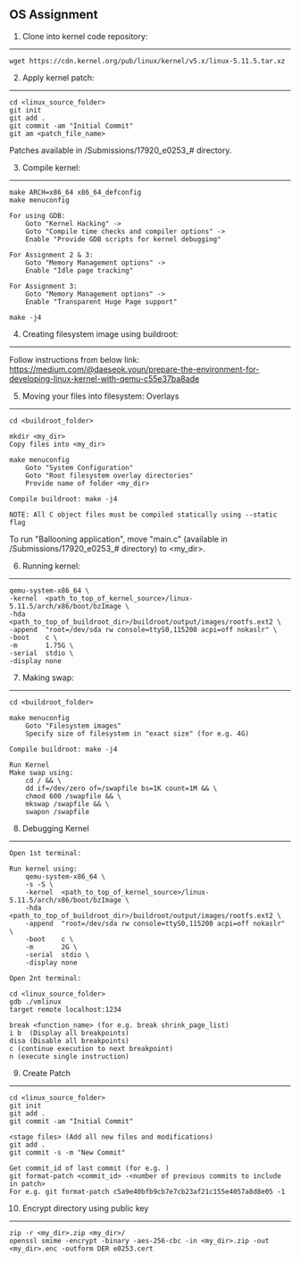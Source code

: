 
OS Assignment
-------------------------------------------------------------


1) Clone into kernel code repository:
-------------------------------------------------------------

	wget https://cdn.kernel.org/pub/linux/kernel/v5.x/linux-5.11.5.tar.xz


2) Apply kernel patch:
-------------------------------------------------------------

	cd <linux_source_folder>
	git init
	git add .
	git commit -am "Initial Commit"
	git am <patch_file_name>

Patches available in /Submissions/17920_e0253_# directory.


3) Compile kernel:
-------------------------------------------------------------

	make ARCH=x86_64 x86_64_defconfig
	make menuconfig

	For using GDB:
		Goto "Kernel Hacking" -> 
		Goto "Compile time checks and compiler options" -> 
		Enable "Provide GDB scripts for kernel debugging"

	For Assignment 2 & 3:
		Goto "Memory Management options" ->
		Enable "Idle page tracking"

	For Assignment 3:
		Goto "Memory Management options" ->
		Enable "Transparent Huge Page support"

	make -j4


4) Creating filesystem image using buildroot:
-------------------------------------------------------------

Follow instructions from below link:
	https://medium.com/@daeseok.youn/prepare-the-environment-for-developing-linux-kernel-with-qemu-c55e37ba8ade


5) Moving your files into filesystem: Overlays
-------------------------------------------------------------
	
	cd <buildroot_folder>

	mkdir <my_dir>
	Copy files into <my_dir>

	make menuconfig
		Goto "System Configuration"
		Goto "Root filesystem overlay directories"
		Provide name of folder <my_dir>

	Compile buildroot: make -j4

	NOTE: All C object files must be compiled statically using --static flag

To run "Ballooning application", move "main.c" (available in /Submissions/17920_e0253_# directory) to <my_dir>.


6) Running kernel:
-------------------------------------------------------------

	qemu-system-x86_64 \
	-kernel  <path_to_top_of_kernel_source>/linux-5.11.5/arch/x86/boot/bzImage \
	-hda     <path_to_top_of_buildroot_dir>/buildroot/output/images/rootfs.ext2 \
	-append  "root=/dev/sda rw console=ttyS0,115200 acpi=off nokaslr" \
	-boot    c \
	-m       1.75G \
	-serial  stdio \
	-display none 


7) Making swap:
-------------------------------------------------------------

	cd <buildroot_folder>

	make menuconfig
		Goto "Filesystem images"
		Specify size of filesystem in "exact size" (for e.g. 4G)

	Compile buildroot: make -j4

	Run Kernel
	Make swap using:
		cd / && \
		dd if=/dev/zero of=/swapfile bs=1K count=1M && \
		chmod 600 /swapfile && \
		mkswap /swapfile && \
		swapon /swapfile 


8) Debugging Kernel
-------------------------------------------------------------

	Open 1st terminal:

	Run kernel using:
		qemu-system-x86_64 \
		-s -S \
		-kernel  <path_to_top_of_kernel_source>/linux-5.11.5/arch/x86/boot/bzImage \
		-hda     <path_to_top_of_buildroot_dir>/buildroot/output/images/rootfs.ext2 \
		-append  "root=/dev/sda rw console=ttyS0,115200 acpi=off nokaslr" \
		-boot    c \
		-m       2G \
		-serial  stdio \
		-display none 

	Open 2nt terminal:
	
	cd <linux_source_folder>
	gdb ./vmlinux
	target remote localhost:1234

	break <function_name> (for e.g. break shrink_page_list)
	i b  (Display all breakpoints)
	disa (Disable all breakpoints)
	c (continue execution to next breakpoint)
	n (execute single instruction)


9) Create Patch
-------------------------------------------------------------
	
	cd <linux_source_folder>
	git init
	git add .
	git commit -am "Initial Commit"

	<stage files> (Add all new files and modifications)
	git add .
	git commit -s -m "New Commit"
	
	Get commit_id of last commit (for e.g. )
	git format-patch <commit_id> -<number of previous commits to include in patch>
	For e.g. git format-patch c5a9e40bfb9cb7e7cb23af21c155e4057a8d8e05 -1


10) Encrypt directory using public key
-------------------------------------------------------------

	zip -r <my_dir>.zip <my_dir>/
	openssl smime -encrypt -binary -aes-256-cbc -in <my_dir>.zip -out <my_dir>.enc -outform DER e0253.cert
